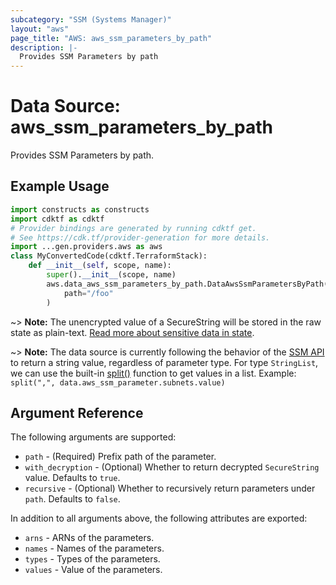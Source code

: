 ```yaml
---
subcategory: "SSM (Systems Manager)"
layout: "aws"
page_title: "AWS: aws_ssm_parameters_by_path"
description: |-
  Provides SSM Parameters by path
---
```


# Data Source: aws_ssm_parameters_by_path

Provides SSM Parameters by path.

## Example Usage

```python
import constructs as constructs
import cdktf as cdktf
# Provider bindings are generated by running cdktf get.
# See https://cdk.tf/provider-generation for more details.
import ...gen.providers.aws as aws
class MyConvertedCode(cdktf.TerraformStack):
    def __init__(self, scope, name):
        super().__init__(scope, name)
        aws.data_aws_ssm_parameters_by_path.DataAwsSsmParametersByPath(self, "foo",
            path="/foo"
        )
```

~> **Note:** The unencrypted value of a SecureString will be stored in the raw state as plain-text.
[Read more about sensitive data in state](/docs/state/sensitive-data.html).

~> **Note:** The data source is currently following the behavior of the [SSM API](https://docs.aws.amazon.com/sdk-for-go/api/service/ssm/#Parameter) to return a string value, regardless of parameter type. For type `StringList`, we can use the built-in [split()](https://www.terraform.io/docs/configuration/functions/split.html) function to get values in a list. Example: `split(",", data.aws_ssm_parameter.subnets.value)`

## Argument Reference

The following arguments are supported:

* `path` - (Required) Prefix path of the parameter.
* `with_decryption` - (Optional) Whether to return decrypted `SecureString` value. Defaults to `true`.
* `recursive` - (Optional) Whether to recursively return parameters under `path`. Defaults to `false`.

In addition to all arguments above, the following attributes are exported:

* `arns` - ARNs of the parameters.
* `names` - Names of the parameters.
* `types` - Types of the parameters.
* `values` - Value of the parameters.

<!-- cache-key: cdktf-0.17.0-pre.15 input-2c87f634825edfcc6ffd2e817c4e746a32b5d2438c5e2521fa53c787da29be87 -->